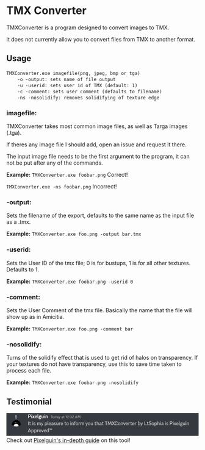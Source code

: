 # TMX Converter
TMXConverter is a program designed to convert images to TMX. 

It does not currently allow you to convert files from TMX to another format.

## Usage
```
TMXConverter.exe imagefile(png, jpeg, bmp or tga)
	-o -output: sets name of file output
	-u -userid: sets user id of TMX (default: 1)
	-c -comment: sets user comment (defaults to filename)
	-ns -nosolidify: removes solidifying of texture edge
```
### imagefile:
TMXConverter takes most common image files, as well as Targa images (.tga).

If theres any image file I should add, open an issue and request it there.

The input image file needs to be the first argument to the program, it can not be put after any of the commands.

**Example:**
`TMXConverter.exe foobar.png`
Correct!

`TMXConverter.exe -ns foobar.png`
Incorrect!

### -output:
Sets the filename of the export, defaults to the same name as the input file as a .tmx.

**Example:**
`TMXConverter.exe foo.png -output bar.tmx`

### -userid:
Sets the User ID of the tmx file; 0 is for bustups, 1 is for all other textures. Defaults to 1.

**Example:**
`TMXConverter.exe foobar.png -userid 0`

### -comment:
Sets the User Comment of the tmx file. Basically the name that the file will show up as in Amicitia. 

**Example:**
`TMXConverter.exe foo.png -comment bar`

### -nosolidify:
Turns of the solidify effect that is used to get rid of halos on transparency. If your textures do not have transparency, use this to save time taken to process each file.

**Example:**
`TMXConverter.exe foobar.png -nosolidify`

## Testimonial
![Pixelguin Approved!](\Images\Testimonial.png)
Check out [Pixelguin's in-depth guide](https://gamebanana.com/tuts/15675) on this tool!
